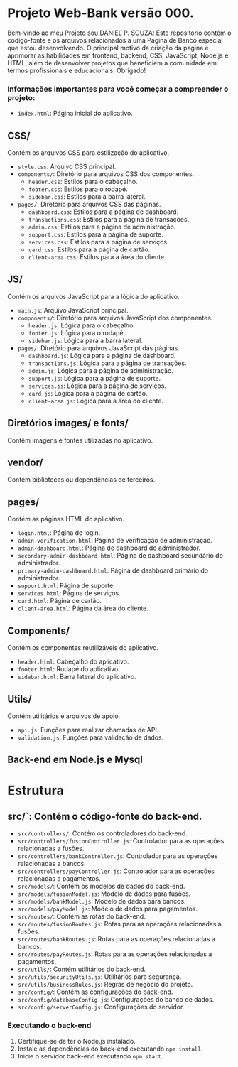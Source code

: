 # Projeto Web-Bank versão 000. ﻿

Bem-vindo ao meu  Projeto sou DANIEL P. SOUZA! Este repositório contém o código-fonte e os arquivos relacionados a uma Pagina de Banco especial que estou desenvolvendo. O principal motivo da criação da pagina é aprimorar as habilidades em frontend, backend, CSS, JavaScript, Node.js e HTML, além de desenvolver projetos que beneficiem a comunidade em termos profissionais e educacionais. Obrigado!
 ###  Informações importantes para você começar a compreender o projeto:
 
- `index.html`: Página inicial do aplicativo.

## CSS/

Contém os arquivos CSS para estilização do aplicativo.

- `style.css`: Arquivo CSS principal.
- `components/`: Diretório para arquivos CSS dos componentes.
  - `header.css`: Estilos para o cabeçalho.
  - `footer.css`: Estilos para o rodapé.
  - `sidebar.css`: Estilos para a barra lateral.
- `pages/`: Diretório para arquivos CSS das páginas.
  - `dashboard.css`: Estilos para a página de dashboard.
  - `transactions.css`: Estilos para a página de transações.
  - `admin.css`: Estilos para a página de administração.
  - `support.css`: Estilos para a página de suporte.
  - `services.css`: Estilos para a página de serviços.
  - `card.css`: Estilos para a página de cartão.
  - `client-area.css`: Estilos para a área do cliente.

## JS/

Contém os arquivos JavaScript para a lógica do aplicativo.

- `main.js`: Arquivo JavaScript principal.
- `components/`: Diretório para arquivos JavaScript dos componentes.
  - `header.js`: Lógica para o cabeçalho.
  - `footer.js`: Lógica para o rodapé.
  - `sidebar.js`: Lógica para a barra lateral.
- `pages/`: Diretório para arquivos JavaScript das páginas.
  - `dashboard.js`: Lógica para a página de dashboard.
  - `transactions.js`: Lógica para a página de transações.
  - `admin.js`: Lógica para a página de administração.
  - `support.js`: Lógica para a página de suporte.
  - `services.js`: Lógica para a página de serviços.
  - `card.js`: Lógica para a página de cartão.
  - `client-area.js`: Lógica para a área do cliente.

## Diretórios images/ e fonts/

Contêm imagens e fontes utilizadas no aplicativo.

## vendor/

Contém bibliotecas ou dependências de terceiros.

## pages/

Contém as páginas HTML do aplicativo.

- `login.html`: Página de login.
- `admin-verification.html`: Página de verificação de administração.
- `admin-dashboard.html`: Página de dashboard do administrador.
- `secondary-admin-dashboard.html`: Página de dashboard secundário do administrador.
- `primary-admin-dashboard.html`: Página de dashboard primário do administrador.
- `support.html`: Página de suporte.
- `services.html`: Página de serviços.
- `card.html`: Página de cartão.
- `client-area.html`: Página da área do cliente.

  


## Components/

Contém os componentes reutilizáveis do aplicativo.

- `header.html`: Cabeçalho do aplicativo.
- `footer.html`: Rodapé do aplicativo.
- `sidebar.html`: Barra lateral do aplicativo.

## Utils/

Contém utilitários e arquivos de apoio.

- `api.js`: Funções para realizar chamadas de API.
- `validation.js`: Funções para validação de dados.

  
## Back-end em Node.js e Mysql

# Estrutura
## src/`: Contém o código-fonte do back-end.
- `src/controllers/`: Contém os controladores do back-end.
- `src/controllers/fusionController.js`: Controlador para as operações relacionadas a fusões.
- `src/controllers/bankController.js`: Controlador para as operações relacionadas a bancos.
- `src/controllers/payController.js`: Controlador para as operações relacionadas a pagamentos.
- `src/models/`: Contém os modelos de dados do back-end.
- `src/models/fusionModel.js`: Modelo de dados para fusões.
- `src/models/bankModel.js`: Modelo de dados para bancos.
- `src/models/payModel.js`: Modelo de dados para pagamentos.
- `src/routes/`: Contém as rotas do back-end.
- `src/routes/fusionRoutes.js`: Rotas para as operações relacionadas a fusões.
- `src/routes/bankRoutes.js`: Rotas para as operações relacionadas a bancos.
- `src/routes/payRoutes.js`: Rotas para as operações relacionadas a pagamentos.
- `src/utils/`: Contém utilitários do back-end.
- `src/utils/securityUtils.js`: Utilitários para segurança.
- `src/utils/businessRules.js`: Regras de negócio do projeto.
- `src/config/`: Contém as configurações do back-end.
- `src/config/databaseConfig.js`: Configurações do banco de dados.
- `src/config/serverConfig.js`: Configurações do servidor.

### Executando o back-end

1. Certifique-se de ter o Node.js instalado.
2. Instale as dependências do back-end executando `npm install`.
3. Inicie o servidor back-end executando `npm start`.

